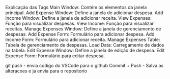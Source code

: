 Explicação das Tags
Main Window: Contém os elementos da janela principal.
Add Expense Window: Define a janela de adicionar despesa.
Add Income Window: Define a janela de adicionar receita.
View Expenses: Função para visualizar despesas.
View Income: Função para visualizar receitas.
Manage Expenses Window: Define a janela de gerenciamento de despesas.
Add Expense Form: Formulário para adicionar despesa.
Add Income Form: Formulário para adicionar receita.
Manage Expenses Table: Tabela de gerenciamento de despesas.
Load Data: Carregamento de dados na tabela.
Edit Expense Window: Define a janela de edição de despesa.
Edit Expense Form: Formulário para editar despesa.


git push - envia codigo do VSCode para o github
Commit + Push - Salva as alteracoes e ja envia para o repositorio